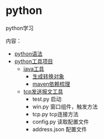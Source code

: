 # python
 python学习
 
内容：
  - [python语法](./基础语法)
  - [python工具项目](./pythonUtils)
    - [java工具](pythonUtils/java)
      - [生成转换对象](pythonUtils/java/converter)
      - [maven依赖梳理](pythonUtils/java/maven)
    - [tcp发送报文工具](pythonUtils/tcp工具)
      - test.py 启动
      - win.py 窗口组件，触发方法
      - tcp.py tcp连接方法
      - config.py 读取配置文件
      - address.json 配置文件
